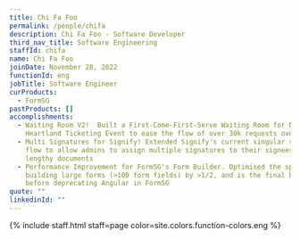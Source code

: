 ```yaml
---
title: Chi Fa Foo
permalink: /people/chifa
description: Chi Fa Foo - Software Developer
third_nav_title: Software Engineering
staffId: chifa
name: Chi Fa Foo
joinDate: November 28, 2022
functionId: eng
jobTitle: Software Engineer
curProducts:
  - FormSG
pastProducts: []
accomplishments:
  - Waiting Room V2!  Built a First-Come-First-Serve Waiting Room for NDP
    Heartland Ticketing Event to ease the flow of over 30k requests over 15mins
  - Multi Signatures for Signify! Extended Signify's current singular signature
    flow to allow admins to assign multiple signatures to their signees for
    lengthy documents
  - Performance Improvement for FormSG's Form Builder. Optimised the speed of
    building large forms (>100 form fields) by >1/2, and is the final blocker
    before deprecating Angular in FormSG
quote: ""
linkedinId: ""
---
```


{% include staff.html staff=page color=site.colors.function-colors.eng %}
